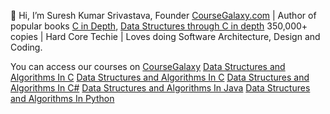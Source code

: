 👋 Hi, I’m Suresh Kumar Srivastava, Founder [CourseGalaxy.com]( http://coursegalaxy.com/) | Author of popular books [C in Depth]( https://www.amazon.in/C-Depth-Deepali-Srivastava/dp/8183330487/), [Data Structures through C in depth]( https://www.amazon.in/Data-Structures-Through-C-Depth/dp/8176567418/) 350,000+ copies | Hard Core Techie | Loves doing Software Architecture, Design and Coding.

You can access our courses on [CourseGalaxy]( http://coursegalaxy.com/)
[Data Structures and Algorithms In C](http://coursegalaxy.com/course/data-structures-algorithms-c.html)
[Data Structures and Algorithms In C](http://coursegalaxy.com/course/data-structures-algorithms-c-plus-plus.html)
[Data Structures and Algorithms In C#](http://coursegalaxy.com/course/data-structures-algorithms-csharp.html)
[Data Structures and Algorithms In Java](http://coursegalaxy.com/course/data-structures-algorithms-java.html)
[Data Structures and Algorithms In Python](http://coursegalaxy.com/course/data-structures-algorithms-python.html)

<!---
[![data-structures-algorithms-java](https://user-images.githubusercontent.com/96913690/200234744-14a5ed97-085f-44f3-9298-979c2053c580.jpg)](http://coursegalaxy.com/)
[![data-structures-algorithms-python](https://user-images.githubusercontent.com/96913690/200234827-86aec10a-bfab-4371-91fc-e2be855ff1ff.jpg)](http://coursegalaxy.com/)
[![data-structures-algorithms-c](https://user-images.githubusercontent.com/96913690/200234592-25d33957-0e9e-4cc0-b324-2a73325aca85.jpg)](http://coursegalaxy.com/)
[![data-structures-algorithms-csharp](https://user-images.githubusercontent.com/96913690/200234905-67b85dfd-20c4-4f4b-afd2-e10d3568fff8.jpg)](http://coursegalaxy.com/)


I am an Founder of CourseGalaxy.com and have written two books – [C in Depth](https://www.amazon.in/C-Depth-Deepali-Srivastava/dp/8183330487/),  [Data Structures through C in depth](https://www.amazon.in/Data-Structures-Through-C-Depth/dp/8176567418/)

You can access our courses on [CourseGalaxy](http://coursegalaxy.com/) -
[Data Structures and Algorithms In C](http://coursegalaxy.com/course/data-structures-algorithms-c.html)
[Data Structures and Algorithms In C](http://coursegalaxy.com/course/data-structures-algorithms-c-plus-plus.html)
[Data Structures and Algorithms In C#](http://coursegalaxy.com/course/data-structures-algorithms-csharp.html)
[Data Structures and Algorithms In Java](http://coursegalaxy.com/course/data-structures-algorithms-java.html)
[Data Structures and Algorithms In Python](http://coursegalaxy.com/course/data-structures-algorithms-python.html)


- 👋 Hi, I’m @suresh-srivastava
- 👀 I’m interested in ...
- 🌱 I’m currently learning ...
- 💞️ I’m looking to collaborate on ...
- 📫 How to reach me ...


suresh-srivastava/suresh-srivastava is a ✨ special ✨ repository because its `README.md` (this file) appears on your GitHub profile.
You can click the Preview link to take a look at your changes.
--->

